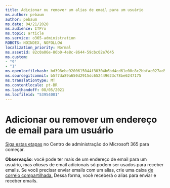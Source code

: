 ```yaml
---
title: Adicionar ou remover um alias de email para um usuário
ms.author: pebaum
author: pebaum
ms.date: 04/21/2020
ms.audience: ITPro
ms.topic: article
ms.service: o365-administration
ROBOTS: NOINDEX, NOFOLLOW
localization_priority: Normal
ms.assetid: 82c0a06e-86b0-4e8c-8644-59cbc02e7645
ms.custom:
- "9"
- "1"
ms.openlocfilehash: bd398ebe9200615044f30304b6bd4cd61e00c8c2bbfac027ad50c9f5489b1734
ms.sourcegitcommit: b5f7da89a650d2915dc652449623c78be6247175
ms.translationtype: MT
ms.contentlocale: pt-BR
ms.lasthandoff: 08/05/2021
ms.locfileid: "53954001"
---
```

# <a name="add-or-remove-an-email-address-for-a-user"></a>Adicionar ou remover um endereço de email para um usuário

[Siga estas etapas](https://portal.office.com/AdminPortal/Home#/AssistedGuide/addemailoptions) no Centro de administração do Microsoft 365 para começar.

 **Observação**: você pode ter mais de um endereço de email para um usuário, mas  *aliases*  de email adicionais só podem ser usados para receber emails. Se você precisar enviar emails com um alias, crie uma caixa [de correio compartilhada.](https://docs.microsoft.com/microsoft-365/admin/email/create-a-shared-mailbox) Dessa forma, você receberá o alias para enviar e receber emails.
  
